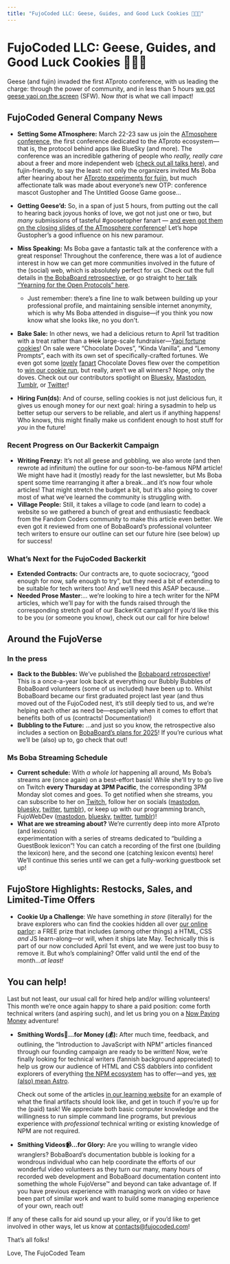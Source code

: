 ```yaml
---
title: "FujoCoded LLC: Geese, Guides, and Good Luck Cookies 🪿📔🥠"
---
```


# FujoCoded LLC: Geese, Guides, and Good Luck Cookies 🪿📔🥠

Geese (and fujin) invaded the first ATproto conference, with us leading the charge: through the power of community, and in less than 5 hours [we got geese yaoi on the screen](https://bsky.app/profile/essentialrandom.bsky.social/post/3ll3ov3hqhs2r) (SFW). Now *that* is what we call impact!


## FujoCoded General Company News
* **Setting Some ATmosphere:** March 22-23 saw us join the [ATmosphere conference](https://atprotocol.dev/atmosphereconf/), the first conference dedicated to the ATproto ecosystem—that is, the protocol behind apps like BlueSky (and more). The conference was an incredible gathering of people who *really, really care* about a freer and more independent web ([check out all talks here](https://www.youtube.com/watch?v=d-H1nzWHLoI&list=PLyIg0j_mbb2tVegEMBg5ke2Z-1ALksU-I&ref=atprotocol.dev)), and fujin-friendly, to say the least: not only the organizers invited Ms Boba after hearing about her [ATproto experiments for fujin](https://atfujo.fujocoded.com/), but much affectionate talk was made about everyone’s new OTP: conference mascot Gustopher and The Untitled Goose Game goose…

* **Getting Geese’d:** So, in a span of just 5 hours, from putting out the call to hearing back joyous honks of love, we got not just one or two, but *many* submissions of tasteful \#goosetopher fanart — [and even got them on the closing slides of the ATmosphere conference](https://bsky.app/profile/essentialrandom.bsky.social/post/3ll3ov3hqhs2r)\! Let’s hope Gustopher’s a good influence on his new paramour. 

* **Miss Speaking:** Ms Boba gave a fantastic talk at the conference with a great response\! Throughout the conference, there was a lot of audience interest in how we can get more communities involved in the future of the (social) web, which is absolutely perfect for us. Check out the full details in [the BobaBoard retrospective](https://bobaboard.com/retro/development-logs-12#prelude-back-to-the-future), or go straight to [her talk “Yearning for the Open Protocols” here](https://www.youtube.com/watch?v=RbnRWKjYVn0).   
  * Just remember: there’s a fine line to walk between building up your professional profile, and maintaining sensible internet anonymity, which is why Ms Boba attended in disguise—if you think you now know what she looks like, no you don't. 

* **Bake Sale:** In other news, we had a delicious return to April 1st tradition with a treat rather than a ~~trick~~ large-scale fundraiser—[Yaoi fortune cookies](https://store.fujocoded.com/fandom-cookies)\! On sale were “Chocolate Doves”, “Kinda Vanilla”, and “Lemony Prompts”, each with its own set of specifically-crafted fortunes. We even got some [lovely](https://www.tumblr.com/harvestspriteirl/780416155855765504/choco-dove-sweep-this-determines-the-bedroom) [fanart](https://blorbo.social/@LeGaosaure/114309563070767137) Chocolate Doves flew over the competition to [win our cookie run](https://bsky.app/profile/fujocoded.bsky.social/post/3lmn5ovzv6s2y), but really, aren’t we all winners? Nope, only the doves. Check out our contributors spotlight on [Bluesky](https://bsky.app/profile/fujocoded.bsky.social/post/3lmkmknupas2h), [Mastodon](https://blorbo.social/@fujocoded/114320796135859218), [Tumblr](https://www.tumblr.com/fujocoded/780556227268771840/with-only-24-hoursish-left-to-buy-your-fandom?source=share), or [Twitter](https://twitter.com/fujoc0ded/status/1910754458520478144)\!  
* **Hiring Fun(ds):** And of course, selling cookies is not just delicious fun, it gives us enough money for our next goal: hiring a sysadmin to help us better setup our servers to be reliable, and alert us if anything happens\! Who knows, this might finally make us confident enough to host stuff for *you* in the future\! 

### Recent Progress on Our Backerkit Campaign

* **Writing Frenzy:** It’s not all geese and gobbling, we also wrote (and then rewrote ad infinitum) the outline for our soon-to-be-famous NPM article\! We might have had it (mostly) ready for the last newsletter, but Ms Boba spent some time rearranging it after a break…and it’s now four whole articles\! That might stretch the budget a bit, but it’s also going to cover most of what we’ve learned the community is struggling with.   
* **Village People:** Still, it takes a village to code (and learn to code) a website so we gathered a bunch of great and enthusiastic feedback from the Fandom Coders community to make this article even better. We even got it reviewed from one of BobaBoard’s professional volunteer tech writers to ensure our outline can set our future hire (see below) up for success\!

### What’s Next for the FujoCoded Backerkit
* **Extended Contracts:** Our contracts are, to quote sociocracy, “good enough for now, safe enough to try”, but they need a bit of extending to be suitable for tech writers too\! And we’ll need this ASAP because…   
* **Needed Prose Master**:... we’re looking to hire a tech writer for the NPM articles, which we’ll pay for with the funds raised through the corresponding stretch goal of our BackerKit campaign\! If you’d like this to be you (or someone you know), check out our call for hire below\!

## Around the FujoVerse

### In the press

* **Back to the Bubbles:** We’ve published the [Bobaboard retrospective](https://bobaboard.com/retro/development-logs-12)\! This is a once-a-year look back at everything our Bubbly Bubbles of BobaBoard volunteers (some of us included) have been up to. Whilst BobaBoard became our first graduated project last year (and thus moved out of the FujoCoded nest, it’s still deeply tied to us, and we’re helping each other as need be—especially when it comes to effort that benefits both of us (contracts\! Documentation\!)  
* **Bubbling to the Future:** …and just so you know, the retrospective also includes a section on [BobaBoard’s plans for 2025](https://bobaboard.com/retro/development-logs-12#our-2025-plans-sociocracy-intensifies)\! If you’re curious what we’ll be (also) up to, go check that out\!

### Ms Boba Streaming Schedule

* **Current schedule:** With *a whole lot* happening all around, Ms Boba’s streams are (once again) on a best-effort basis\! While she’ll try to go live on Twitch **every Thursday at 3PM Pacific**, the corresponding 3PM Monday slot comes and goes. To get notified when she streams, you can subscribe to her on [Twitch](https://www.twitch.tv/essentialrandomness), follow her on socials ([mastodon](https://indiepocalypse.social/@essentialrandom), [bluesky](https://bsky.app/profile/essentialrandom.bsky.social), [twitter](https://x.com/essentialrandom), [tumblr](https://essential-randomness.tumblr.com/)), or keep up with our programming branch, FujoWebDev ([mastodon](https://blorbo.social/@fujowebdev), [bluesky](https://bsky.app/profile/fujoweb.dev), [twitter](https://x.com/fujowebdev), [tumblr](https://fujowebdev.tumblr.com/))\!   
* **What are we streaming about?** We’re currently deep into more ATproto (and lexicons)   
  experimentation with a series of streams dedicated to “building a GuestBook lexicon”\! You can catch a recording of the first one (building the lexicon) here, and the second one (catching lexicon events) here\! We’ll continue this series until we can get a fully-working guestbook set up\!

## FujoStore Highlights: Restocks, Sales, and Limited-Time Offers 

* **Cookie Up a Challenge**: We have something *in store* (literally) for the brave explorers who can find the cookies hidden all over [our online parlor](https://store.fujocoded.com/): a FREE prize that includes (among other things) a HTML, CSS *and* JS learn-along—or will, when it ships late May. Technically this is part of our now concluded April 1st event, and we were just too busy to remove it. But who’s complaining? Offer valid until the end of the month…*at least\!*

## You can help\!

Last but not least, our usual call for hired help and/or willing volunteers\! This month we’re once again happy to share a paid position: come forth technical writers (and aspiring such), and let us bring you on a [Now Paying Money](https://www.npmjs.com/) adventure\!

* **Smithing Words📝…for Money (💰):** After much time, feedback, and outlining, the “Introduction to JavaScript with NPM” articles financed through our founding campaign are ready to be written\! Now, we’re finally looking for technical writers (fannish background appreciated) to help us grow our audience of HTML and CSS dabblers into confident explorers of everything [the NPM ecosystem](https://www.npmjs.com/about) has to offer—and yes, [we (also) mean Astro](https://astro.build/). 

  Check out some of the articles [in our learning website](https://learn.fujoweb.dev/quickstarts/terminal-commands/) for an example of what the final artifacts should look like, and get in touch if you’re up for the (paid) task\! We appreciate both basic computer knowledge and the willingness to run simple command line programs, but previous experience with *professional* technical writing or existing knowledge of NPM are not required. 

* **Smithing Videos📹…for Glory:** Are you willing to wrangle video wranglers? BobaBoard’s documentation bubble is looking for a wondrous individual who can help coordinate the efforts of our wonderful video volunteers as they turn our many, many hours of recorded web development and BobaBoard documentation content into something the whole FujoVerse™ and beyond can take advantage of. If you have previous experience with managing work on video or have been part of similar work and want to build some managing experience of your own, reach out\!

If any of these calls for aid sound up your alley, or if you’d like to get involved in other ways, let us know at [contacts@fujocoded.com](mailto:contacts@fujocoded.com)!



That’s all folks!

Love,
The FujoCoded Team